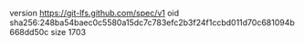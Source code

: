 version https://git-lfs.github.com/spec/v1
oid sha256:248ba54baec0c5580a15dc7c783efc2b3f24f1ccbd011d70c681094b668dd50c
size 1703
